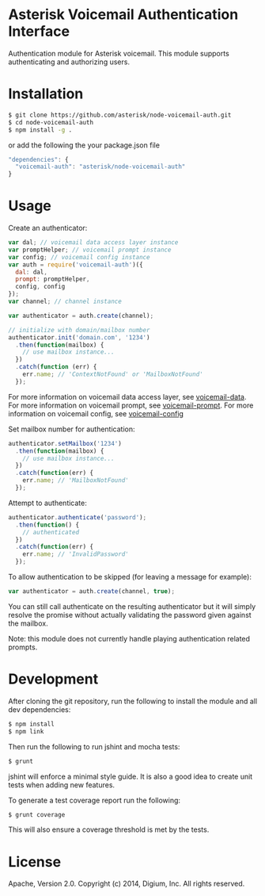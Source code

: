 # Asterisk Voicemail Authentication Interface

Authentication module for Asterisk voicemail. This module supports authenticating and authorizing users.

# Installation

```bash
$ git clone https://github.com/asterisk/node-voicemail-auth.git
$ cd node-voicemail-auth
$ npm install -g .
```

or add the following the your package.json file

```JavaScript
"dependencies": {
  "voicemail-auth": "asterisk/node-voicemail-auth"
}
```

# Usage

Create an authenticator:

```JavaScript
var dal; // voicemail data access layer instance
var promptHelper; // voicemail prompt instance
var config; // voicemail config instance
var auth = require('voicemail-auth')({
  dal: dal,
  prompt: promptHelper,
  config, config
});
var channel; // channel instance

var authenticator = auth.create(channel);

// initialize with domain/mailbox number
authenticator.init('domain.com', '1234')
  .then(function(mailbox) {
    // use mailbox instance...
  })
  .catch(function (err) {
    err.name; // 'ContextNotFound' or 'MailboxNotFound'
  });
```

For more information on voicemail data access layer, see [voicemail-data](http://github.com/asterisk/node-voicemail-data). For more information on voicemail prompt, see [voicemail-prompt](http://github.com/asterisk/node-voicemail-prompt). For more information on voicemail config, see [voicemail-config](http://github.com/asterisk/node-voicemail-config)

Set mailbox number for authentication:

```JavaScript
authenticator.setMailbox('1234')
  .then(function(mailbox) {
    // use mailbox instance...
  })
  .catch(function(err) {
    err.name; // 'MailboxNotFound'
  });
```

Attempt to authenticate:

```JavaScript
authenticator.authenticate('password');
  .then(function() {
    // authenticated
  })
  .catch(function(err) {
    err.name; // 'InvalidPassword'
  });
```

To allow authentication to be skipped (for leaving a message for example):

```JavaScript
var authenticator = auth.create(channel, true);
```

You can still call authenticate on the resulting authenticator but it will simply resolve the promise without actually validating the password given against the mailbox.

Note: this module does not currently handle playing authentication related prompts.

# Development

After cloning the git repository, run the following to install the module and all dev dependencies:

```bash
$ npm install
$ npm link
```

Then run the following to run jshint and mocha tests:

```bash
$ grunt
```

jshint will enforce a minimal style guide. It is also a good idea to create unit tests when adding new features.

To generate a test coverage report run the following:

```bash
$ grunt coverage
```

This will also ensure a coverage threshold is met by the tests.

# License

Apache, Version 2.0. Copyright (c) 2014, Digium, Inc. All rights reserved.

